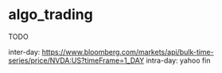 # algo_trading

TODO

inter-day: https://www.bloomberg.com/markets/api/bulk-time-series/price/NVDA:US?timeFrame=1_DAY
intra-day: yahoo fin